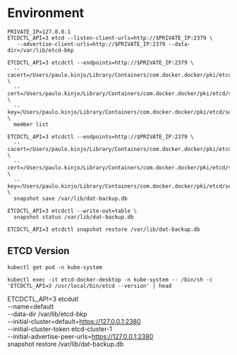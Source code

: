 # Environment
```
PRIVATE_IP=127.0.0.1
ETCDCTL_API=3 etcd --listen-client-urls=http://$PRIVATE_IP:2379 \
   --advertise-client-urls=http://$PRIVATE_IP:2379 --data-dir=/var/lib/etcd-bkp

ETCDCTL_API=3 etcdctl --endpoints=http://$PRIVATE_IP:2379 \
  --cacert=/Users/paulo.kinjo/Library/Containers/com.docker.docker/pki/etcd/ca.crt \
  --cert=/Users/paulo.kinjo/Library/Containers/com.docker.docker/pki/etcd/server.crt \
  --key=/Users/paulo.kinjo/Library/Containers/com.docker.docker/pki/etcd/server.key \
  member list

ETCDCTL_API=3 etcdctl --endpoints=http://$PRIVATE_IP:2379 \
  --cacert=/Users/paulo.kinjo/Library/Containers/com.docker.docker/pki/etcd/ca.crt \
  --cert=/Users/paulo.kinjo/Library/Containers/com.docker.docker/pki/etcd/server.crt \
  --key=/Users/paulo.kinjo/Library/Containers/com.docker.docker/pki/etcd/server.key \
  snapshot save /var/lib/dat-backup.db

ETCDCTL_API=3 etcdctl --write-out=table \
  snapshot status /var/lib/dat-backup.db

ETCDCTL_API=3 etcdctl snapshot restore /var/lib/dat-backup.db  
```

## ETCD Version
```
kubectl get pod -n kube-system
```

```
kubectl exec -it etcd-docker-desktop -n kube-system -- /bin/sh -c 'ETCDCTL_API=3 /usr/local/bin/etcd --version' | head
```

ETCDCTL_API=3 etcdutl \
--name=default \
--data-dir /var/lib/etcd-bkp \
--initial-cluster=default=https://127.0.0.1:2380 \
--initial-cluster-token etcd-cluster-1 \
--initial-advertise-peer-urls=https://127.0.0.1:2380 \
snapshot restore /var/lib/dat-backup.db